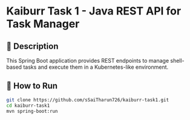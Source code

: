 # Kaiburr Task 1 - Java REST API for Task Manager

## 📌 Description
This Spring Boot application provides REST endpoints to manage shell-based tasks and execute them in a Kubernetes-like environment.

## 🚀 How to Run
```bash
git clone https://github.com/sSaiTharun726/kaiburr-task1.git
cd kaiburr-task1
mvn spring-boot:run
